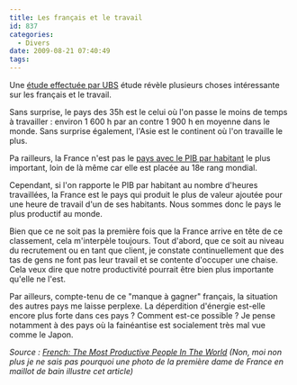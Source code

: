 ```yaml
---
title: Les français et le travail
id: 837
categories:
  - Divers
date: 2009-08-21 07:40:49
tags:
---
```


Une [étude effectuée par UBS](http://www.ubs.com/1/e/investors/releases.html?newsId=170250) étude révèle plusieurs choses intéressante sur les français et le travail.

Sans surprise, le pays des 35h est le celui où l'on passe le moins de temps à travailler&nbsp;: environ 1 600 h par an contre 1 900 h en moyenne dans le monde. Sans surprise également, l'Asie est le continent où l'on travaille le plus.

Pa railleurs, la France n'est pas le [pays avec le PIB par habitant](http://www.nationmaster.com/graph/eco_gdp_percap-economy-gdp-nominal-per-capita) le plus important, loin de là même car elle est placée au 18e rang mondial.

Cependant, si l'on rapporte le PIB par habitant au nombre d'heures travaillées, la France est le pays qui produit le plus de valeur ajoutée pour une heure de travail d'un de ses habitants. Nous sommes donc le pays le plus productif au monde.

Bien que ce ne soit pas la première fois que la France arrive en tête de ce classement, cela m'interpèle toujours. Tout d'abord, que ce soit au niveau du recrutement ou en tant que client, je constate continuellement que des tas de gens ne font pas leur travail et se contente d'occuper une chaise. Cela veux dire que notre productivité pourrait être bien plus importante qu'elle ne l'est.

Par ailleurs, compte-tenu de ce "manque à gagner" français, la situation des autres pays me laisse perplexe. La déperdition d'énergie est-elle encore plus forte dans ces pays&nbsp;? Comment est-ce possible&nbsp;? Je pense notamment à des pays où la fainéantise est socialement très mal vue comme le Japon.

_Source&nbsp;: [French: The Most Productive People In The World](http://www.businessinsider.com/are-the-french-the-most-productive-people-in-the-world-2009-8) (Non, moi non plus je ne sais pas pourquoi une photo de la première dame de France en maillot de bain illustre cet article)_